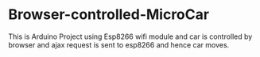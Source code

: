 # Browser-controlled-MicroCar
This is Arduino Project using Esp8266 wifi module and car is controlled by browser and ajax request is sent to esp8266 and hence car moves.
